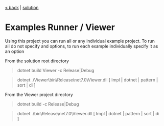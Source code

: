 [« back](../README.md#do-you-need-to-know-how-to-implement-design-patterns) | [solution](./)
# Examples Runner / Viewer

Using this project you can run all or any individual example project. To run all do not specify and options, to run each example individually specify it as an option

From the solution root directory
> dotnet build Viewer -c Release|Debug

> dotnet .\Viewer\bin\Release\net7.0\Viewer.dll [ Impl | dotnet | pattern | sort | di ]

From the Viewer project directory
> dotnet build -c Release|Debug

> dotnet .\bin\Release\net7.0\Viewer.dll [ Impl | dotnet | pattern | sort | di ]